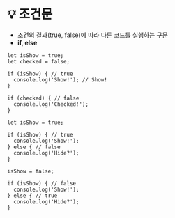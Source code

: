 # 💡 조건문
- 조건의 결과(true, false)에 따라 다른 코드를 실행하는 구문
- **if, else**
```JS
let isShow = true;
let checked = false;

if (isShow) { // true
  console.log('Show!'); // Show!
}

if (checked) { // false
  console.log('Checked!');
}
```

```JS
let isShow = true;

if (isShow) { // true
  console.log('Show!');
} else { // false
  console.log('Hide?');
}

isShow = false;

if (isShow) { // false
  console.log('Show!');
} else { // true
  console.log('Hide?');
}
```
